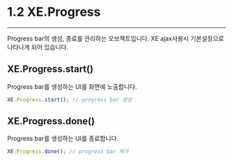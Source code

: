 # 1.2 XE.Progress
---

Progress bar의 생성, 종료를 관리하는 오브젝트입니다. XE ajax사용시 기본설정으로 나타나게 되어 있습니다.

## XE.Progress.start()
Progress bar를 생성하는 UI를 화면에 노출합니다. 
```javascript
XE.Progress.start(); // progress bar 생성
```
## XE.Progress.done()
Progress bar를 생성하는 UI를 종료합니다.
```javascript
XE.Progress.done(); // progress bar 제거
```